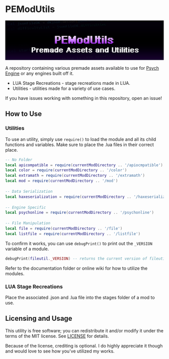 # PEModUtils

![Banner](banner.png)

A repository containing various premade assets available to use for [Psych Engine](https://github.com/ShadowMario/FNF-PsychEngine) or any engines built off it.

* LUA Stage Recreations - stage recreations made in LUA.
* Utilities - utilities made for a variety of use cases.

If you have issues working with something in this repository, open an issue!

## How to Use

### Utilities

To use an utility, simply use `require()` to load the module and all its child functions and variables. Make sure to place the .lua files in their correct place.

```lua
-- No Folder
local apicompatible = require(currentModDirectory .. '/apiocmpatible')
local color = require(currentModDirectory .. '/color')
local extramath = require(currentModDirectory .. '/extramath')
local mod = require(currentModDirectory .. '/mod')

-- Data Serialization
local haxeserialization = require(currentModDirectory .. '/haxeserialization')

-- Engine Specific
local psychonline = require(currentModDirectory .. '/psychonline')

-- File Manipulation
local file = require(currentModDirectory .. '/file')
local listfile = require(currentModDirectory .. '/listfile')
```

To confirm it works, you can use `debugPrint()` to print out the `_VERSION` variable of a module.

```lua
debugPrint(fileutil._VERSION) -- returns the current version of fileutil
```

Refer to the documentation folder or online wiki for how to utilize the modules.

### LUA Stage Recreations

Place the associated .json and .lua file into the stages folder of a mod to use.

## Licensing and Usage

This utility is free software; you can redistribute it and/or modify it under the terms of the MIT license. See [LICENSE](LICENSE) for details.

Because of the license, crediting is optional. I do highly appreciate it though and would love to see how you've utilized my works.

